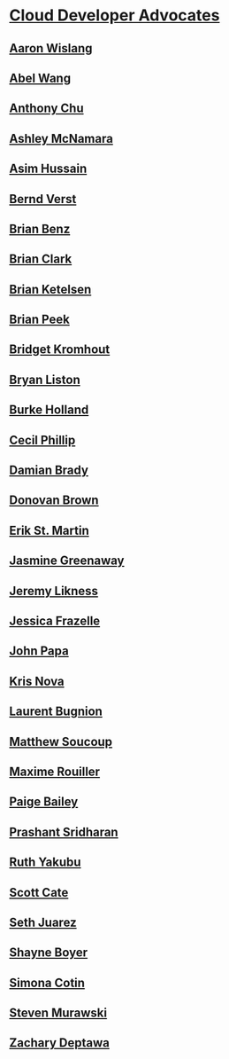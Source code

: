 # [Cloud Developer Advocates](index.md)
## [Aaron Wislang](aaron-wislang)
## [Abel Wang](abel-wang)
## [Anthony Chu](anthony-chu)
## [Ashley McNamara](ashley-mcnamara)
## [Asim Hussain](asim-hussain)
## [Bernd Verst](bernd-verst)
## [Brian Benz](brian-benz)
## [Brian Clark](brian-clark)
## [Brian Ketelsen](brian-ketelsen)
## [Brian Peek](brian-peek)
## [Bridget Kromhout](bridget-kromhout)
## [Bryan Liston](bryan-liston)
## [Burke Holland](burke-holland)
## [Cecil Phillip](cecil-phillip)
## [Damian Brady](damian-brady)
## [Donovan Brown](donovan-brown)
## [Erik St. Martin](erik-st-martin)
## [Jasmine Greenaway](jasmine-greenaway)
## [Jeremy Likness](jeremy-likness)
## [Jessica Frazelle](jessica-frazelle)
## [John Papa](john-papa)
## [Kris Nova](kris-nova)
## [Laurent Bugnion](laurent-bugnion)
## [Matthew Soucoup](matthew-soucoup)
## [Maxime Rouiller](maxime-rouiller)
## [Paige Bailey](paige-bailey)
## [Prashant Sridharan](prashant-sridharan)
## [Ruth Yakubu](ruth-yakubu)
## [Scott Cate](scott-cate)
## [Seth Juarez](seth-juarez)
## [Shayne Boyer](shayne-boyer)
## [Simona Cotin](simona-cotin)
## [Steven Murawski](steven-murawski)
## [Zachary Deptawa](zachary-deptawa)